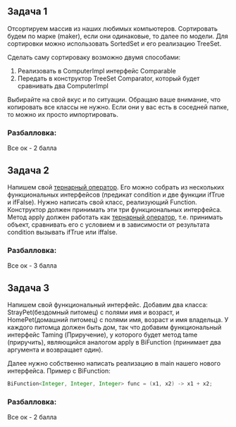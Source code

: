 ## Задача 1
Отсортируем массив из наших любимых компьютеров. Сортировать будем по марке (maker), если они одинаковые, то далее по модели. 
Для сортировки можно использовать SortedSet и его реализацию TreeSet.

Сделать саму сортироваку возможно двумя способами:
1. Реализовать в ComputerImpl интерфейс Comparable
2. Передать в конструктор TreeSet Comparator, который будет сравнивать два ComputerImpl

Выбирайте на свой вкус и по ситуации.
Обращаю ваше внимание, что копировать все классы не нужно. Если они у вас есть в соседней папке, то можно их просто импортировать.

### Разбалловка:
Все ок - 2 балла


## Задача 2
Напишем свой [тернарный оператор](https://javarush.ru/groups/posts/ternarnyj-operator). Его можно собрать из нескольких функциональных интерфейсов (предикат condition и две функции ifTrue и ifFalse).
Нужно написать свой класс, реализующий Function. Конструктор должен принимать эти три функциональных интерфейса.
Метод apply должен работать как [тернарный оператор](https://javarush.ru/groups/posts/ternarnyj-operator), т.е. принимать объект, сравнивать его с условием и в зависимости от результата condition вызывать ifTrue или iffalse.

### Разбалловка:
Все ок - 3 балла

## Задача 3
Напишем свой функциональный интерфейс. 
Добавим два класса: StrayPet(бездомный питомец) с полями имя и возраст, и HomePet(домашний питомец) с полями имя, возраст и имя владельца. 
У каждого питомца должен быть дом, так что добавим функциональный интерфейс Taming (Приручение), у которого будет метод tame (приручить), являющийся аналогом apply в BiFunction (принимает два аргумента и возвращает один). 

Далее нужно собственно написать реализацию в main нашего нового интерфейса. Пример с BiFunction:
```java
BiFunction<Integer, Integer, Integer> func = (x1, x2) -> x1 + x2;
```

### Разбалловка:
Все ок - 2 балла

